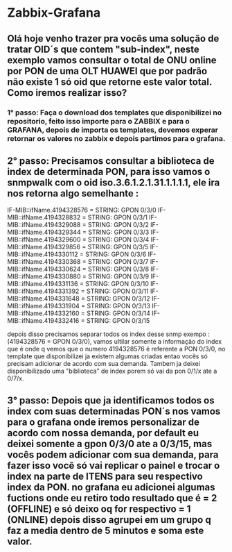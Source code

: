 # Zabbix-Grafana


## Olá hoje venho trazer pra vocês uma solução de tratar OID´s que contem "sub-index", neste exemplo vamos consultar o total de ONU online por PON de uma OLT HUAWEI que por padrão não existe 1 só oid que retorne este valor total. Como iremos realizar isso?



### 1° passo: Faça o download dos templates que disponibilizei no repositorio, feito isso importe para o ZABBIX e para o GRAFANA, depois de importa os templates, devemos experar retornar os valores no zabbix e depois partimos para o grafana.


## 2° passo: Precisamos consultar a biblioteca de index de determinada PON, para isso vamos o snmpwalk com o oid iso.3.6.1.2.1.31.1.1.1.1, ele ira nos retorna algo semelhante : 


IF-MIB::ifName.4194328576 = STRING: GPON 0/3/0
IF-MIB::ifName.4194328832 = STRING: GPON 0/3/1
IF-MIB::ifName.4194329088 = STRING: GPON 0/3/2
IF-MIB::ifName.4194329344 = STRING: GPON 0/3/3
IF-MIB::ifName.4194329600 = STRING: GPON 0/3/4
IF-MIB::ifName.4194329856 = STRING: GPON 0/3/5
IF-MIB::ifName.4194330112 = STRING: GPON 0/3/6
IF-MIB::ifName.4194330368 = STRING: GPON 0/3/7
IF-MIB::ifName.4194330624 = STRING: GPON 0/3/8
IF-MIB::ifName.4194330880 = STRING: GPON 0/3/9
IF-MIB::ifName.4194331136 = STRING: GPON 0/3/10
IF-MIB::ifName.4194331392 = STRING: GPON 0/3/11
IF-MIB::ifName.4194331648 = STRING: GPON 0/3/12
IF-MIB::ifName.4194331904 = STRING: GPON 0/3/13
IF-MIB::ifName.4194332160 = STRING: GPON 0/3/14
IF-MIB::ifName.4194332416 = STRING: GPON 0/3/15


depois disso precisamos separar todos os index desse snmp exempo : (4194328576 = GPON 0/3/0), vamos ultilar somente a informação do index que é onde q vemos que o numero 4194328576 é referente a PON 0/3/0, no template que disponibilizei ja existem algumas criadas entao vocês só precisam adicionar de acordo com sua demanda. Tambem ja deixei disponibilizado uma "biblioteca" de index porem só vai da pon 0/1/x ate a 0/7/x.


## 3° passo: Depois que ja identificamos todos os index com suas determinadas PON´s nos vamos para o grafana onde iremos personalizar de acordo com nossa demanda, por default eu deixei somente a gpon 0/3/0 ate a 0/3/15, mas vocês podem adicionar com sua demanda, para fazer isso você só vai replicar o painel e trocar o index na parte de ITENS para seu respectivo index da PON. no grafana eu adicionei algumas fuctions onde eu retiro todo resultado que é = 2 (OFFLINE) e só deixo oq for respectivo = 1 (ONLINE) depois disso agrupei em um grupo q faz a media dentro de 5 minutos e soma este valor.








